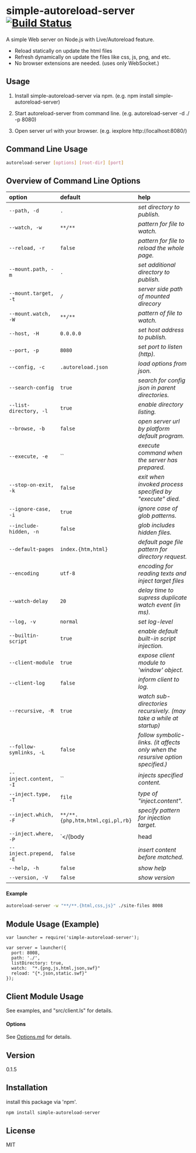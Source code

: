 simple-autoreload-server [![Build Status](https://travis-ci.org/cytb/simple-autoreload-server.png?branch=master)](https://travis-ci.org/cytb/simple-autoreload-server)
========================

A simple Web server on Node.js with Live/Autoreload feature.
  - Reload statically on update the html files
  - Refresh dynamically on update the files like css, js, png, and etc.
  - No browser extensions are needed. (uses only WebSocket.)

Usage
----
  1. Install simple-autoreload-server via npm.
     (e.g. npm install simple-autoreload-server)

  2. Start autoreload-server from command line.
     (e.g. autoreload-server -d ./ -p 8080)

  3. Open server url with your browser.
     (e.g. iexplore http://localhost:8080/)

Command Line Usage
----
```sh
autoreload-server [options] [root-dir] [port]
```

Overview of Command Line Options
----

option | default | help
:--- | :--- | :---
`--path, -d` | `.` | _set directory to publish._
`--watch, -w` | `**/**` | _pattern for file to watch._
`--reload, -r` | `false` | _pattern for file to reload the whole page._
`--mount.path, -m` | `.` | _set additional directory to publish._
`--mount.target, -t` | `/` | _server side path of mounted direcory_
`--mount.watch, -W` | `**/**` | _pattern of file to watch._
`--host, -H` | `0.0.0.0` | _set host address to publish._
`--port, -p` | `8080` | _set port to listen (http)._
`--config, -c` | `.autoreload.json` | _load options from json._
`--search-config` | `true` | _search for config json in parent directories._
`--list-directory, -l` | `true` | _enable directory listing._
`--browse, -b` | `false` | _open server url by platform default program._
`--execute, -e` | `` | _execute command when the server has prepared._
`--stop-on-exit, -k` | `false` | _exit when invoked process specified by "execute" died._
`--ignore-case, -i` | `true` | _ignore case of glob patterns._
`--include-hidden, -n` | `false` | _glob includes hidden files._
`--default-pages` | `index.{htm,html}` | _default page file pattern for directory request._
`--encoding` | `utf-8` | _encoding for reading texts and inject target files_
`--watch-delay` | `20` | _delay time to supress duplicate watch event (in ms)._
`--log, -v` | `normal` | _set log-level_
`--builtin-script` | `true` | _enable default built-in script injection._
`--client-module` | `true` | _expose client module to 'window' object._
`--client-log` | `false` | _inform client to log._
`--recursive, -R` | `true` | _watch sub-directories recursively. (may take a while at startup)_
`--follow-symlinks, -L` | `false` | _follow symbolic-links. (it affects only when the resursive option specified.)_
`--inject.content, -I` | `` | _injects specified content._
`--inject.type, -T` | `file` | _type of "inject.content"._
`--inject.which, -F` | `**/**.{php,htm,html,cgi,pl,rb}` | _specify pattern for injection target._
`--inject.where, -P` | `</(body|head|html)>` | _specify regex string where to inject._
`--inject.prepend, -E` | `false` | _insert content before matched._
`--help, -h` | `false` | _show help_
`--version, -V` | `false` | _show version_



#### Example

```sh
autoreload-server -w "**/**.{html,css,js}" ./site-files 8008
```

Module Usage (Example)
----
```
var launcher = require('simple-autoreload-server');

var server = launcher({
  port: 8008,
  path: './',
  listDirectory: true,
  watch:  "*.{png,js,html,json,swf}"
  reload: "{*.json,static.swf}"
});
```

Client Module Usage
----
See examples, and "src/client.ls" for details.

#### Options

See [Options.md](./Options.md) for details.

Version
----
0.1.5

Installation
--------------
install this package via 'npm'.

```sh
npm install simple-autoreload-server
```

License
----
MIT

[simple-autoreload-server]:https://github.com/cytb/simple-autoreload-server

